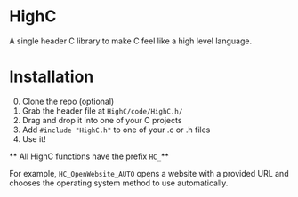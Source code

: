 # HighC

A single header C library to make C feel like a high level language.

# Installation

0. Clone the repo (optional)
1. Grab the header file at `HighC/code/HighC.h/`
2. Drag and drop it into one of your C projects
3. Add `#include "HighC.h"` to one of your .c or .h files
4. Use it!

** All HighC functions have the prefix `HC_`**

For example, `HC_OpenWebsite_AUTO` opens a website with a provided URL and chooses the operating system method to use automatically.